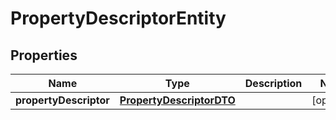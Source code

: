

# PropertyDescriptorEntity

## Properties

Name | Type | Description | Notes
------------ | ------------- | ------------- | -------------
**propertyDescriptor** | [**PropertyDescriptorDTO**](PropertyDescriptorDTO.md) |  |  [optional]



